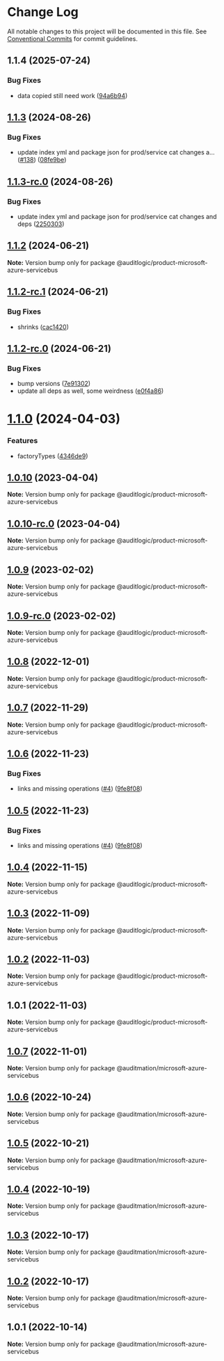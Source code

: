 # Change Log

All notable changes to this project will be documented in this file.
See [Conventional Commits](https://conventionalcommits.org) for commit guidelines.

## 1.1.4 (2025-07-24)


### Bug Fixes

* data copied still need work ([94a6b94](https://github.com/zerobias-org/product/commit/94a6b942fb0516367548599d739529536132755a))





## [1.1.3](https://github.com/auditlogic/product/compare/@auditlogic/product-microsoft-azure-servicebus@1.1.2...@auditlogic/product-microsoft-azure-servicebus@1.1.3) (2024-08-26)


### Bug Fixes

* update index yml and package json for prod/service cat changes a… ([#138](https://github.com/auditlogic/product/issues/138)) ([08fe9be](https://github.com/auditlogic/product/commit/08fe9beb1c8457462a19bc69caa02e6212d97e1a))





## [1.1.3-rc.0](https://github.com/auditlogic/product/compare/@auditlogic/product-microsoft-azure-servicebus@1.1.2...@auditlogic/product-microsoft-azure-servicebus@1.1.3-rc.0) (2024-08-26)


### Bug Fixes

* update index yml and package json for prod/service cat changes and deps ([2250303](https://github.com/auditlogic/product/commit/225030363a363608240135b7ebed386b28f01e4b))





## [1.1.2](https://github.com/auditlogic/product/compare/@auditlogic/product-microsoft-azure-servicebus@1.1.2-rc.1...@auditlogic/product-microsoft-azure-servicebus@1.1.2) (2024-06-21)

**Note:** Version bump only for package @auditlogic/product-microsoft-azure-servicebus





## [1.1.2-rc.1](https://github.com/auditlogic/product/compare/@auditlogic/product-microsoft-azure-servicebus@1.1.2-rc.0...@auditlogic/product-microsoft-azure-servicebus@1.1.2-rc.1) (2024-06-21)


### Bug Fixes

* shrinks ([cac1420](https://github.com/auditlogic/product/commit/cac14200fefcd8183ab69fe89a47bd3f70f563e9))





## [1.1.2-rc.0](https://github.com/auditlogic/product/compare/@auditlogic/product-microsoft-azure-servicebus@1.1.0...@auditlogic/product-microsoft-azure-servicebus@1.1.2-rc.0) (2024-06-21)


### Bug Fixes

* bump versions ([7e91302](https://github.com/auditlogic/product/commit/7e913023b8b312150ed7762c32fbbe616be71de5))
* update all deps as well, some weirdness ([e0f4a86](https://github.com/auditlogic/product/commit/e0f4a864714e2d3de6bbf3da014d5312fe53be2f))





# [1.1.0](https://github.com/auditlogic/product/compare/@auditlogic/product-microsoft-azure-servicebus@1.0.10...@auditlogic/product-microsoft-azure-servicebus@1.1.0) (2024-04-03)


### Features

* factoryTypes ([4346de9](https://github.com/auditlogic/product/commit/4346de92693aee892fccf725338ffc7b80ab182b))





## [1.0.10](https://github.com/auditlogic/product/compare/@auditlogic/product-microsoft-azure-servicebus@1.0.9...@auditlogic/product-microsoft-azure-servicebus@1.0.10) (2023-04-04)

**Note:** Version bump only for package @auditlogic/product-microsoft-azure-servicebus





## [1.0.10-rc.0](https://github.com/auditlogic/product/compare/@auditlogic/product-microsoft-azure-servicebus@1.0.9...@auditlogic/product-microsoft-azure-servicebus@1.0.10-rc.0) (2023-04-04)

**Note:** Version bump only for package @auditlogic/product-microsoft-azure-servicebus





## [1.0.9](https://github.com/auditlogic/product/compare/@auditlogic/product-microsoft-azure-servicebus@1.0.8...@auditlogic/product-microsoft-azure-servicebus@1.0.9) (2023-02-02)

**Note:** Version bump only for package @auditlogic/product-microsoft-azure-servicebus





## [1.0.9-rc.0](https://github.com/auditlogic/product/compare/@auditlogic/product-microsoft-azure-servicebus@1.0.8...@auditlogic/product-microsoft-azure-servicebus@1.0.9-rc.0) (2023-02-02)

**Note:** Version bump only for package @auditlogic/product-microsoft-azure-servicebus





## [1.0.8](https://github.com/auditlogic/product/compare/@auditlogic/product-microsoft-azure-servicebus@1.0.7...@auditlogic/product-microsoft-azure-servicebus@1.0.8) (2022-12-01)

**Note:** Version bump only for package @auditlogic/product-microsoft-azure-servicebus





## [1.0.7](https://github.com/auditlogic/product/compare/@auditlogic/product-microsoft-azure-servicebus@1.0.6...@auditlogic/product-microsoft-azure-servicebus@1.0.7) (2022-11-29)

**Note:** Version bump only for package @auditlogic/product-microsoft-azure-servicebus





## [1.0.6](https://github.com/auditlogic/product/compare/@auditlogic/product-microsoft-azure-servicebus@1.0.4...@auditlogic/product-microsoft-azure-servicebus@1.0.6) (2022-11-23)


### Bug Fixes

* links and missing operations ([#4](https://github.com/auditlogic/product/issues/4)) ([9fe8f08](https://github.com/auditlogic/product/commit/9fe8f08fe7c57fdb79f991ac35bd6ac2e7dcad38))





## [1.0.5](https://github.com/auditlogic/product/compare/@auditlogic/product-microsoft-azure-servicebus@1.0.4...@auditlogic/product-microsoft-azure-servicebus@1.0.5) (2022-11-23)


### Bug Fixes

* links and missing operations ([#4](https://github.com/auditlogic/product/issues/4)) ([9fe8f08](https://github.com/auditlogic/product/commit/9fe8f08fe7c57fdb79f991ac35bd6ac2e7dcad38))





## [1.0.4](https://github.com/auditlogic/product/compare/@auditlogic/product-microsoft-azure-servicebus@1.0.3...@auditlogic/product-microsoft-azure-servicebus@1.0.4) (2022-11-15)

**Note:** Version bump only for package @auditlogic/product-microsoft-azure-servicebus





## [1.0.3](https://github.com/auditlogic/product/compare/@auditlogic/product-microsoft-azure-servicebus@1.0.2...@auditlogic/product-microsoft-azure-servicebus@1.0.3) (2022-11-09)

**Note:** Version bump only for package @auditlogic/product-microsoft-azure-servicebus





## [1.0.2](https://github.com/auditlogic/product/compare/@auditlogic/product-microsoft-azure-servicebus@1.0.1...@auditlogic/product-microsoft-azure-servicebus@1.0.2) (2022-11-03)

**Note:** Version bump only for package @auditlogic/product-microsoft-azure-servicebus





## 1.0.1 (2022-11-03)

**Note:** Version bump only for package @auditlogic/product-microsoft-azure-servicebus





## [1.0.7](https://github.com/auditmation/store-content/compare/@auditmation/microsoft-azure-servicebus@1.0.6...@auditmation/microsoft-azure-servicebus@1.0.7) (2022-11-01)

**Note:** Version bump only for package @auditmation/microsoft-azure-servicebus





## [1.0.6](https://github.com/auditmation/store-content/compare/@auditmation/microsoft-azure-servicebus@1.0.5...@auditmation/microsoft-azure-servicebus@1.0.6) (2022-10-24)

**Note:** Version bump only for package @auditmation/microsoft-azure-servicebus





## [1.0.5](https://github.com/auditmation/store-content/compare/@auditmation/microsoft-azure-servicebus@1.0.4...@auditmation/microsoft-azure-servicebus@1.0.5) (2022-10-21)

**Note:** Version bump only for package @auditmation/microsoft-azure-servicebus





## [1.0.4](https://github.com/auditmation/store-content/compare/@auditmation/microsoft-azure-servicebus@1.0.3...@auditmation/microsoft-azure-servicebus@1.0.4) (2022-10-19)

**Note:** Version bump only for package @auditmation/microsoft-azure-servicebus





## [1.0.3](https://github.com/auditmation/store-content/compare/@auditmation/microsoft-azure-servicebus@1.0.2...@auditmation/microsoft-azure-servicebus@1.0.3) (2022-10-17)

**Note:** Version bump only for package @auditmation/microsoft-azure-servicebus





## [1.0.2](https://github.com/auditmation/store-content/compare/@auditmation/microsoft-azure-servicebus@1.0.1...@auditmation/microsoft-azure-servicebus@1.0.2) (2022-10-17)

**Note:** Version bump only for package @auditmation/microsoft-azure-servicebus





## 1.0.1 (2022-10-14)

**Note:** Version bump only for package @auditmation/microsoft-azure-servicebus
